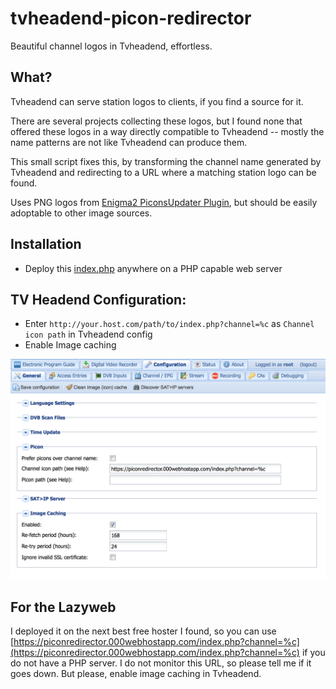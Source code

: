 # tvheadend-picon-redirector

Beautiful channel logos in Tvheadend, effortless.

## What?

Tvheadend can serve station logos to clients, if you find a source for it. 

There are several projects collecting these logos, but I found none that offered these logos in a way directly compatible to Tvheadend -- mostly the name patterns are not like Tvheadend can produce them.

This small script fixes this, by transforming the channel name generated by Tvheadend and redirecting to a URL where a matching station logo can be found.

Uses PNG logos from [Enigma2 PiconsUpdater Plugin](https://github.com/gigablue-support-org/templates_PiconsUpdater), but should be easily adoptable to other image sources.

## Installation

- Deploy this [index.php](index.php) anywhere on a PHP capable web server

## TV Headend Configuration:

- Enter `http://your.host.com/path/to/index.php?channel=%c` as `Channel icon path` in Tvheadend config
- Enable Image caching

![TV Headend Configuration](config.png)

## For the Lazyweb

I deployed it on the next best free hoster I found, so you can use [https://piconredirector.000webhostapp.com/index.php?channel=%c](https://piconredirector.000webhostapp.com/index.php?channel=%c) if you do not have a PHP server. I do not monitor this URL, so please tell me if it goes down.
But please, enable image caching in Tvheadend.
